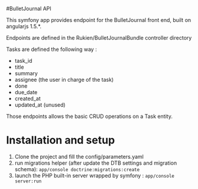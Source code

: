 #BulletJournal API

This symfony app provides endpoint for the BulletJournal front end, built on angularjs 1.5.*.

Endpoints are defined in the Rukien/BulletJournalBundle controller directory

Tasks are defined the following way :
 * task_id
 * title
 * summary
 * assignee (the user in charge of the task)
 * done
 * due_date
 * created_at
 * updated_at (unused)

Those endpoints allows the basic CRUD operations on a Task entity.

# Installation and setup

1. Clone the project and fill the config/parameters.yaml
2. run migrations helper (after update the DTB settings and migration schema):
`app/console doctrine:migrations:create`
3. launch the PHP built-in server wrapped by symfony :
`app/console server:run`
